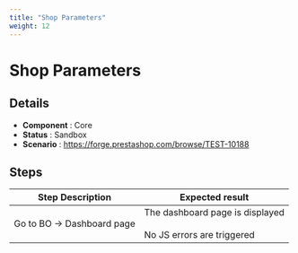 ```yaml
---
title: "Shop Parameters"
weight: 12
---
```


# Shop Parameters
## Details
* **Component** : Core
* **Status** : Sandbox
* **Scenario** : https://forge.prestashop.com/browse/TEST-10188

## Steps
| Step Description | Expected result |
| ----- | ----- |
| Go to BO -> Dashboard page | The dashboard page is displayed<br><br>No JS errors are triggered |
